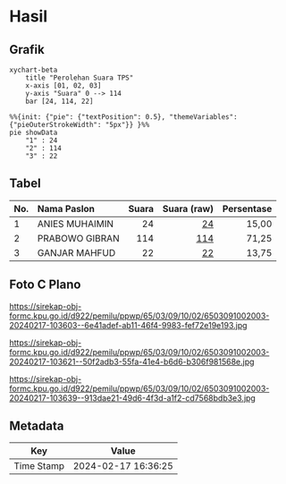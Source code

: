 # Hasil

## Grafik

```mermaid
xychart-beta
    title "Perolehan Suara TPS"
    x-axis [01, 02, 03]
    y-axis "Suara" 0 --> 114
    bar [24, 114, 22]
```

```mermaid
%%{init: {"pie": {"textPosition": 0.5}, "themeVariables": {"pieOuterStrokeWidth": "5px"}} }%%
pie showData
    "1" : 24
    "2" : 114
    "3" : 22
```

## Tabel

| No. | Nama Paslon    | Suara | Suara (raw) | Persentase |
|:--- |:-------------- | -----:| -----------:| ----------:|
| 1   | ANIES MUHAIMIN | 24    | [24][p-1]   | 15,00      |
| 2   | PRABOWO GIBRAN | 114   | [114][p-2]  | 71,25      |
| 3   | GANJAR MAHFUD  | 22    | [22][p-3]   | 13,75      |


[p-1]: https://github.com/gigit-pemilu/pemilu-2024-65-kalimantan-utara/blob/main/pilpres/hitung-suara/sub/65-kalimantan-utara/sub/03-nunukan/sub/09-nunukan-selatan/sub/1002-nunukan-selatan/sub/003-tps/sub/paslon-1.txt
[p-2]: https://github.com/gigit-pemilu/pemilu-2024-65-kalimantan-utara/blob/main/pilpres/hitung-suara/sub/65-kalimantan-utara/sub/03-nunukan/sub/09-nunukan-selatan/sub/1002-nunukan-selatan/sub/003-tps/sub/paslon-2.txt
[p-3]: https://github.com/gigit-pemilu/pemilu-2024-65-kalimantan-utara/blob/main/pilpres/hitung-suara/sub/65-kalimantan-utara/sub/03-nunukan/sub/09-nunukan-selatan/sub/1002-nunukan-selatan/sub/003-tps/sub/paslon-3.txt

## Foto C Plano

https://sirekap-obj-formc.kpu.go.id/d922/pemilu/ppwp/65/03/09/10/02/6503091002003-20240217-103603--6e41adef-ab11-46f4-9983-fef72e19e193.jpg

https://sirekap-obj-formc.kpu.go.id/d922/pemilu/ppwp/65/03/09/10/02/6503091002003-20240217-103621--50f2adb3-55fa-41e4-b6d6-b306f981568e.jpg

https://sirekap-obj-formc.kpu.go.id/d922/pemilu/ppwp/65/03/09/10/02/6503091002003-20240217-103639--913dae21-49d6-4f3d-a1f2-cd7568bdb3e3.jpg


## Metadata

| Key        | Value               |
| ---------- | ------------------- |
| Time Stamp | 2024-02-17 16:36:25 |



